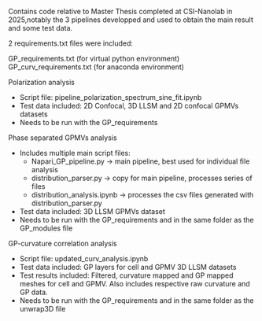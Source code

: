 Contains code relative to Master Thesis completed at CSI-Nanolab in 2025,notably the 3 pipelines developped and used to obtain the main result and some test data.

2 requirements.txt files were included:

GP_requirements.txt (for virtual python environment)
GP_curv_requirements.txt (for anaconda environment)

Polarization analysis
- Script file: pipeline_polarization_spectrum_sine_fit.ipynb
- Test data included: 2D Confocal, 3D LLSM and 2D confocal GPMVs datasets
- Needs to be run with the GP_requirements
  
Phase separated GPMVs analysis
- Includes multiple main script files:
    - Napari_GP_pipeline.py -> main pipeline, best used for individual file analysis
    - distribution_parser.py -> copy for main pipeline, processes series of files
    - distribution_analysis.ipynb -> processes the csv files generated with distribution_parser.py
- Test data included: 3D LLSM GPMVs dataset
- Needs to be run with the GP_requirements and in the same folder as the GP_modules file
  
GP-curvature correlation analysis
- Script file: updated_curv_analysis.ipynb
- Test data included: GP layers for cell and GPMV 3D LLSM datasets
- Test results included: Filtered, curvature mapped and GP mapped meshes for cell and GPMV. Also includes respective raw curvature and GP data.
- Needs to be run with the GP_requirements and in the same folder as the unwrap3D file
